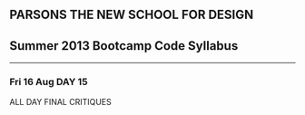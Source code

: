 ## PARSONS THE NEW SCHOOL FOR DESIGN
## Summer 2013 Bootcamp Code Syllabus
-------------------------------------------------------------------

### Fri 16 Aug DAY 15
ALL DAY FINAL CRITIQUES